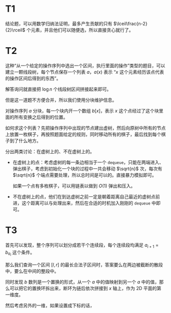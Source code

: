 # T1

结论题，可以用数学归纳法证明，最多产生贡献的只有 $\lceil\frac{n-2}{2}\rceil$ 个元素，并且他们可以随便选，所以直接贪心就行了。

# T2

这种“从一个给定的操作序列中选出一个区间，执行里面的操作”类型的题目，可以建立一颗线段树，每个节点保存一个列表 $a$，$a(x)$ 表示 “$x$ 这个元素经历该点代表的操作区间后得到的东西”。

解答询问就直接把 $\log n$ 个线段树区间拼接起来即可。

但是这一道题不方便合并，所以我们使用分块维护信息。

对操作序列 $a$ 分块，每一个块内开一个数组 $b[x]$，表示 $x$ 这个点经过了这个块里面的所有变换之后得到的位置。

如何求这个列表？先把操作序列中出现的节点建出虚树，然后向原树中所有的节点上放置一枚棋子，再按照题面给定的规则，同时移动所有的棋子，最后找到每个棋子到了什么地方。

分出两类讨论：在虚树上的、不在虚树上的。

- 在虚树上的点：考虑虚树的每一条边相当于一个 `dequeue`，只能在两端进入、弹出棋子，考虑到初始化一个块的过程中一共会移动 $\sqrt{n}$ 次，每次有 $\sqrt{n}$ 个端点需要处理，所以总时间是可以的。直接暴力模拟即可。
  
  如果一个点有多枚棋子，可以用链表以做到 $O(1)$ 弹出和压入。

- 不在虚树上的点，他们在到达虚树之前一定是朝着距离自己最近的虚树点前进，这个距离可以与处理出来，然后在合适的时机加入刚刚的 `dequeue` 中即可。

# T3

首先可以发现，整个序列可以划分成若干个连续段，每个连续段均满足 $a_{i+1} = b_{a_i}$ 这个条件。

那么我们查询一个区间 $[l,r]$ 的最长合法子区间时，答案要么在两边被截断的散段中，要么在中间的整段中。

同时发现 $b$ 数列是一个置换的形式，从一个 $a$ 中的值映射到另一个 $a$ 中的值，那么可以把它的置换环拆出来，断环为链后依次拼接到 $x$ 轴上，作为 2D 平面的第一维度。

然后考虑另外的一维，如果设置成下标的话，